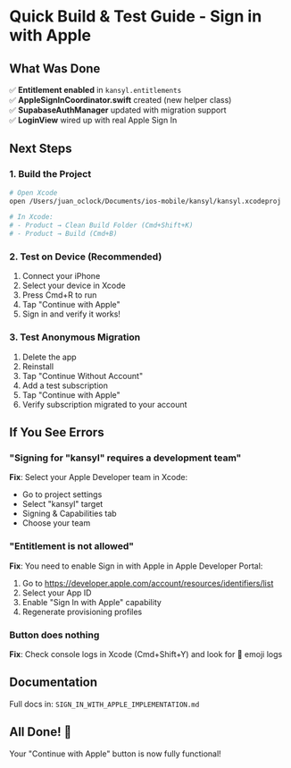 # Quick Build & Test Guide - Sign in with Apple

## What Was Done

✅ **Entitlement enabled** in `kansyl.entitlements`  
✅ **AppleSignInCoordinator.swift** created (new helper class)  
✅ **SupabaseAuthManager** updated with migration support  
✅ **LoginView** wired up with real Apple Sign In  

## Next Steps

### 1. Build the Project

```bash
# Open Xcode
open /Users/juan_oclock/Documents/ios-mobile/kansyl/kansyl.xcodeproj

# In Xcode:
# - Product → Clean Build Folder (Cmd+Shift+K)
# - Product → Build (Cmd+B)
```

### 2. Test on Device (Recommended)

1. Connect your iPhone
2. Select your device in Xcode
3. Press Cmd+R to run
4. Tap "Continue with Apple"
5. Sign in and verify it works!

### 3. Test Anonymous Migration

1. Delete the app
2. Reinstall
3. Tap "Continue Without Account"
4. Add a test subscription
5. Tap "Continue with Apple"
6. Verify subscription migrated to your account

## If You See Errors

### "Signing for "kansyl" requires a development team"

**Fix**: Select your Apple Developer team in Xcode:
- Go to project settings
- Select "kansyl" target
- Signing & Capabilities tab
- Choose your team

### "Entitlement is not allowed"

**Fix**: You need to enable Sign in with Apple in Apple Developer Portal:
1. Go to https://developer.apple.com/account/resources/identifiers/list
2. Select your App ID
3. Enable "Sign In with Apple" capability
4. Regenerate provisioning profiles

### Button does nothing

**Fix**: Check console logs in Xcode (Cmd+Shift+Y) and look for 🍎 emoji logs

## Documentation

Full docs in: `SIGN_IN_WITH_APPLE_IMPLEMENTATION.md`

## All Done! 🎉

Your "Continue with Apple" button is now fully functional!

